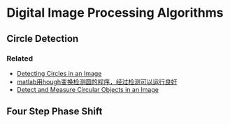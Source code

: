 # Digital Image Processing Algorithms

## Circle Detection
### Related
* [Detecting Circles in an Image](http://blogs.mathworks.com/pick/2008/05/23/detecting-circles-in-an-image/)
* [matlab用hough变换检测圆的程序，经过检测可以运行良好](http://www.codeforge.cn/article/74801?go_blog_box=1)
* [Detect and Measure Circular Objects in an Image](http://cn.mathworks.com/help/images/examples/detect-and-measure-circular-objects-in-an-image.html)

## Four Step Phase Shift
